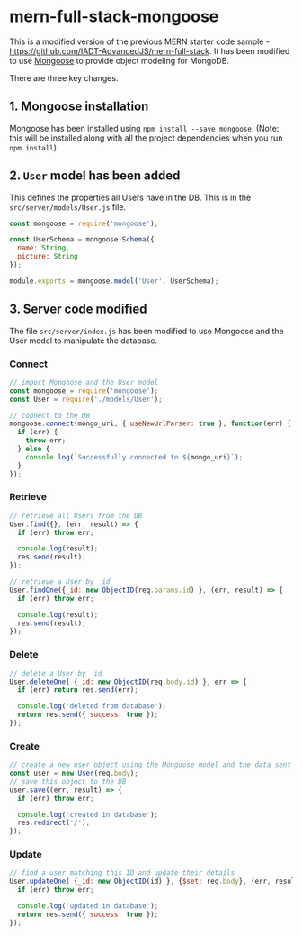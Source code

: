 # mern-full-stack-mongoose

This is a modified version of the previous MERN starter code sample - https://github.com/IADT-AdvancedJS/mern-full-stack. It has been modified to use [Mongoose](https://mongoosejs.com/) to provide object modeling for MongoDB.

There are three key changes.

## 1. Mongoose installation

Mongoose has been installed using `npm install --save mongoose`. (Note: this will be installed along with all the project dependencies when you run `npm install`).

## 2. `User` model has been added

This defines the properties all Users have in the DB. This is in the `src/server/models/User.js` file.

```javascript
const mongoose = require('mongoose');

const UserSchema = mongoose.Schema({
  name: String,
  picture: String
});

module.exports = mongoose.model('User', UserSchema);
```

## 3. Server code modified

The file `src/server/index.js` has been modified to use Mongoose and the User model to manipulate the database.

### Connect
```javascript
// import Mongoose and the User model
const mongoose = require('mongoose');
const User = require('./models/User');
```

```javascript
// connect to the DB
mongoose.connect(mongo_uri, { useNewUrlParser: true }, function(err) {
  if (err) {
    throw err;
  } else {
    console.log(`Successfully connected to ${mongo_uri}`);
  }
});
```

### Retrieve
```javascript
// retrieve all Users from the DB
User.find({}, (err, result) => {
  if (err) throw err;

  console.log(result);
  res.send(result);
});
```

```javascript
// retrieve a User by _id
User.findOne({_id: new ObjectID(req.params.id) }, (err, result) => {
  if (err) throw err;

  console.log(result);
  res.send(result);
});
```

### Delete
```javascript
// delete a User by _id
User.deleteOne( {_id: new ObjectID(req.body.id) }, err => {
  if (err) return res.send(err);

  console.log('deleted from database');
  return res.send({ success: true });
});
```

### Create
```javascript
// create a new user object using the Mongoose model and the data sent in the POST
const user = new User(req.body);
// save this object to the DB
user.save((err, result) => {
  if (err) throw err;

  console.log('created in database');
  res.redirect('/');
});
```
### Update
```javascript
// find a user matching this ID and update their details
User.updateOne( {_id: new ObjectID(id) }, {$set: req.body}, (err, result) => {
  if (err) throw err;

  console.log('updated in database');
  return res.send({ success: true });
});
```
